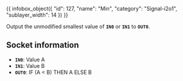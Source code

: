 {{ infobox_object({
	"id": 127,
	"name": "Min",
	"category": "Signal-i2o1",
	"sublayer_width": 14
}) }}

Output the unmodified smallest value of **`IN0`** or **`IN1`** to **`OUT0`**.

## Socket information
- **`IN0`**: Value A
- **`IN1`**: Value B
- **`OUT0`**: IF (A < B) THEN A ELSE B